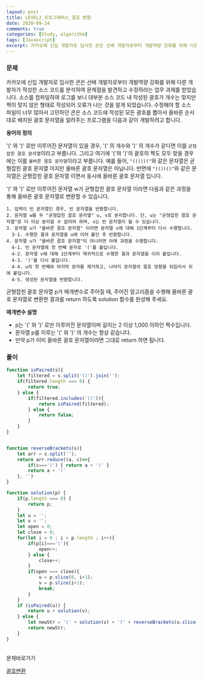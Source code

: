 ```yaml
---
layout: post
title: LEVEL2_프로그래머스_괄호 변환
date: 2020-09-24
comments: true
categories: [Study, algorithm]
tags: [Javascript]
excerpt: 카카오에 신입 개발자로 입사한 콘은 선배 개발자로부터 개발역량 강화를 위해 다른 개발자가 작성한 소스 코드를 분석하여 문제점을 발견하고 수정하라는 업무 과제를 받았습니다. 소스를 컴파일하여 로그를 보니 대부분 소스 코드 내 작성된 괄호가 개수는 맞지만 짝이 맞지 않은 형태로 작성되어 오류가 나는 것을 알게 되었습니다.
---
```


### 문제

카카오에 신입 개발자로 입사한 콘은 선배 개발자로부터 개발역량 강화를 위해 다른 개발자가 작성한 소스 코드를 분석하여 문제점을 발견하고 수정하라는 업무 과제를 받았습니다. 소스를 컴파일하여 로그를 보니 대부분 소스 코드 내 작성된 괄호가 개수는 맞지만 짝이 맞지 않은 형태로 작성되어 오류가 나는 것을 알게 되었습니다.
수정해야 할 소스 파일이 너무 많아서 고민하던 콘은 소스 코드에 작성된 모든 괄호를 뽑아서 올바른 순서대로 배치된 괄호 문자열을 알려주는 프로그램을 다음과 같이 개발하려고 합니다.

**용어의 정의**

'(' 와 ')' 로만 이루어진 문자열이 있을 경우, '(' 의 개수와 ')' 의 개수가 같다면 이를 `균형잡힌 괄호 문자열`이라고 부릅니다.
그리고 여기에 '('와 ')'의 괄호의 짝도 모두 맞을 경우에는 이를 `올바른 괄호 문자열`이라고 부릅니다.
예를 들어, `"(()))("`와 같은 문자열은 균형잡힌 괄호 문자열 이지만 올바른 괄호 문자열은 아닙니다.
반면에 `"(())()"`와 같은 문자열은 균형잡힌 괄호 문자열 이면서 동시에 올바른 괄호 문자열 입니다.

'(' 와 ')' 로만 이루어진 문자열 w가 균형잡힌 괄호 문자열 이라면 다음과 같은 과정을 통해 올바른 괄호 문자열로 변환할 수 있습니다.

```
1. 입력이 빈 문자열인 경우, 빈 문자열을 반환합니다. 
2. 문자열 w를 두 "균형잡힌 괄호 문자열" u, v로 분리합니다. 단, u는 "균형잡힌 괄호 문자열"로 더 이상 분리할 수 없어야 하며, v는 빈 문자열이 될 수 있습니다. 
3. 문자열 u가 "올바른 괄호 문자열" 이라면 문자열 v에 대해 1단계부터 다시 수행합니다. 
  3-1. 수행한 결과 문자열을 u에 이어 붙인 후 반환합니다. 
4. 문자열 u가 "올바른 괄호 문자열"이 아니라면 아래 과정을 수행합니다. 
  4-1. 빈 문자열에 첫 번째 문자로 '('를 붙입니다. 
  4-2. 문자열 v에 대해 1단계부터 재귀적으로 수행한 결과 문자열을 이어 붙입니다. 
  4-3. ')'를 다시 붙입니다. 
  4-4. u의 첫 번째와 마지막 문자를 제거하고, 나머지 문자열의 괄호 방향을 뒤집어서 뒤에 붙입니다. 
  4-5. 생성된 문자열을 반환합니다.
```

균형잡힌 괄호 문자열 p가 매개변수로 주어질 때, 주어진 알고리즘을 수행해 올바른 괄호 문자열로 변환한 결과를 return 하도록 solution 함수를 완성해 주세요.

**매개변수 설명**

- p는 '(' 와 ')' 로만 이루어진 문자열이며 길이는 2 이상 1,000 이하인 짝수입니다.
- 문자열 p를 이루는 '(' 와 ')' 의 개수는 항상 같습니다.
- 만약 p가 이미 올바른 괄호 문자열이라면 그대로 return 하면 됩니다.

### 풀이

```javascript
function isPaired(s){
    let filtered = s.split('()').join('');
    if(filtered.length === 0) {
        return true;
    } else {
        if(filtered.includes('()')){
            return isPaired(filtered);
        } else {
            return false;
        }
    }
}


function reverseBrackets(s){
    let arr = s.split('');
    return arr.reduce((a, c)=>{
        if(c==='(') { return a + ')' }  
        return a + '('
    }, '')
}

function solution(p) {
    if(p.length === 0) {
        return p;
    }
    let u = '';
    let v = '';
    let open = 0; 
    let close = 0; 
    for(let i = 0 ; i < p.length ; i++){
        if(p[i]==='('){
            open++;
        } else {
            close++;
        }
        if(open === close){
            u = p.slice(0, i+1);
            v = p.slice(i+1);
            break;
        }
    }
    if (isPaired(u)) {
        return u + solution(v);
    } else {
        let newStr = '(' + solution(v) + ')' + reverseBrackets(u.slice(1, u.length -1));
        return newStr;
    }
}
```

<br>
<span class="reference">문제바로가기</span>

[괄호변환](https://programmers.co.kr/learn/courses/30/lessons/60058)

